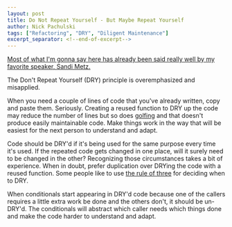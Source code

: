 ```yaml
---
layout: post
title: Do Not Repeat Yourself - But Maybe Repeat Yourself
author: Nick Pachulski
tags: ["Refactoring", "DRY", "Diligent Maintenance"]
excerpt_separator: <!--end-of-excerpt-->
---
```


[Most of what I'm gonna say here has already been said really well by my favorite speaker, Sandi Metz.][1]

The Don't Repeat Yourself (DRY) principle is overemphasized and misapplied.

When you need a couple of lines of code that you've already written, copy and paste them. Seriously.<!--end-of-excerpt--> Creating a reused function to DRY up the code may reduce the number of lines but so does [golfing][2] and that doesn't produce easily maintainable code. Make things work in the way that will be easiest for the next person to understand and adapt.

Code should be DRY'd if it's being used for the same purpose every time it's used. If the repeated code gets changed in one place, will it surely need to be changed in the other? Recognizing those circumstances takes a bit of experience. When in doubt, prefer duplication over DRYing the code with a reused function. Some people like to use [the rule of three][3] for deciding when to DRY.

When conditionals start appearing in DRY'd code because one of the callers requires a little extra work be done and the others don't, it should be un-DRY'd. The conditionals will abstract which caller needs which things done and make the code harder to understand and adapt.

[1]: https://www.youtube.com/watch?v=8bZh5LMaSmE
[2]: https://en.wikipedia.org/wiki/Code_golf
[3]: https://en.wikipedia.org/wiki/Rule_of_three_(computer_programming)
